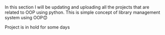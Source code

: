 In this section I will be updating and uploading all the projects that are related to OOP using python.
This is simple concept of library management system  using OOP😊

Project is in  hold for some days 

